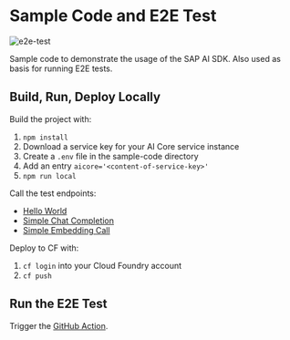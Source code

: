 # Sample Code and E2E Test

![e2e-test](https://github.com/SAP/ai-sdk-js/actions/workflows/e2e-test.yml/badge.svg)

Sample code to demonstrate the usage of the SAP AI SDK.
Also used as basis for running E2E tests.

## Build, Run, Deploy Locally

Build the project with:

1. `npm install`
2. Download a service key for your AI Core service instance
3. Create a `.env` file in the sample-code directory
4. Add an entry `aicore='<content-of-service-key>'`
5. `npm run local`

Call the test endpoints:

- [Hello World](localhost:8080/)
- [Simple Chat Completion](localhost:8080/llm)
- [Simple Embedding Call](localhost:8080/embedding)

Deploy to CF with:

1. `cf login` into your Cloud Foundry account
2. `cf push`

## Run the E2E Test

Trigger the [GitHub Action](https://github.com/SAP/ai-sdk-js/actions/workflows/e2e-test.yml).
